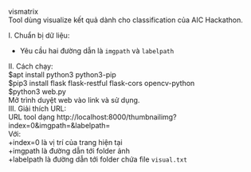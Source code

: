vismatrix  
Tool dùng visualize kết quả dành cho classification của AIC Hackathon.  
  
I. Chuẩn bị dữ liệu:  
- Yêu cầu hai đường dẫn là ```imgpath``` và ```labelpath```
  
II. Cách chạy:  
    $apt install python3 python3-pip  
    $pip3 install flask flask-restful flask-cors opencv-python  
    $python3 web.py  
    Mở trình duyệt web vào link và sử dụng.  
III. Giải thích URL:  
    URL tool dạng http://localhost:8000/thumbnailimg?index=0&imgpath=&labelpath=  
    Với:  
        +index=0 là vị trí của trang hiện tại  
        +imgpath là đường dẫn tới folder ảnh  
        +labelpath là đường dẫn tới folder chứa file ```visual.txt```   